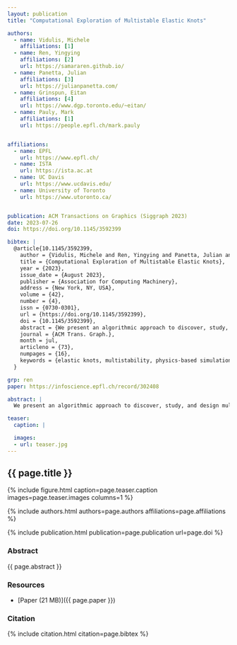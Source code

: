```yaml
---
layout: publication
title: "Computational Exploration of Multistable Elastic Knots"

authors:
  - name: Vidulis, Michele
    affiliations: [1]
  - name: Ren, Yingying
    affiliations: [2]
    url: https://samararen.github.io/
  - name: Panetta, Julian
    affiliations: [3]
    url: https://julianpanetta.com/
  - name: Grinspun, Eitan
    affiliations: [4]
    url: https://www.dgp.toronto.edu/~eitan/
  - name: Pauly, Mark
    affiliations: [1]
    url: https://people.epfl.ch/mark.pauly


affiliations:
  - name: EPFL
    url: https://www.epfl.ch/
  - name: ISTA
    url: https://ista.ac.at
  - name: UC Davis
    url: https://www.ucdavis.edu/
  - name: University of Toronto
    url: https://www.utoronto.ca/


publication: ACM Transactions on Graphics (Siggraph 2023)
date: 2023-07-26
doi: https://doi.org/10.1145/3592399

bibtex: |
  @article{10.1145/3592399,
    author = {Vidulis, Michele and Ren, Yingying and Panetta, Julian and Grinspun, Eitan and Pauly, Mark},
    title = {Computational Exploration of Multistable Elastic Knots},
    year = {2023},
    issue_date = {August 2023},
    publisher = {Association for Computing Machinery},
    address = {New York, NY, USA},
    volume = {42},
    number = {4},
    issn = {0730-0301},
    url = {https://doi.org/10.1145/3592399},
    doi = {10.1145/3592399},
    abstract = {We present an algorithmic approach to discover, study, and design multistable elastic knots. Elastic knots are physical realizations of closed curves embedded in 3-space. When endowed with the material thickness and bending resistance of a physical wire, these knots settle into equilibrium states that balance the forces induced by elastic deformation and self-contacts of the wire. In general, elastic knots can have many distinct equilibrium states, i.e. they are multistable mechanical systems. We propose a computational pipeline that combines randomized spatial sampling and physics simulation to efficiently find stable equilibrium states of elastic knots. Leveraging results from knot theory, we run our pipeline on thousands of different topological knot types to create an extensive data set of multistable knots. By applying a series of filters to this data, we discover new transformable knots with interesting geometric and physical properties. A further analysis across knot types reveals geometric and topological patterns, yielding constructive principles that generalize beyond the currently tabulated knot types. We show how multistable elastic knots can be used to design novel deployable structures and engaging recreational puzzles. Several physical prototypes at different scales highlight these applications and validate our simulation.},
    journal = {ACM Trans. Graph.},
    month = jul,
    articleno = {73},
    numpages = {16},
    keywords = {elastic knots, multistability, physics-based simulation, numerical optimization, fabrication}
  }

grp: ren
paper: https://infoscience.epfl.ch/record/302408

abstract: |
  We present an algorithmic approach to discover, study, and design multistable elastic knots. Elastic knots are physical realizations of closed curves embedded in 3-space. When endowed with the material thickness and bending resistance of a physical wire, these knots settle into equilibrium states that balance the forces induced by elastic deformation and self-contacts of the wire. In general, elastic knots can have many distinct equilibrium states, i.e. they are multistable mechanical systems. We propose a computational pipeline that combines randomized spatial sampling and physics simulation to efficiently find stable equilibrium states of elastic knots. Leveraging results from knot theory, we run our pipeline on thousands of different topological knot types to create an extensive data set of multistable knots. By applying a series of filters to this data, we discover new transformable knots with interesting geometric and physical properties. A further analysis across knot types reveals geometric and topological patterns, yielding constructive principles that generalize beyond the currently tabulated knot types. We show how multistable elastic knots can be used to design novel deployable structures and engaging recreational puzzles. Several physical prototypes at different scales highlight these applications and validate our simulation.

teaser:
  caption: |

  images:
  - url: teaser.jpg
---
```


## {{ page.title }}

{% include figure.html caption=page.teaser.caption images=page.teaser.images columns=1 %}

{% include authors.html authors=page.authors affiliations=page.affiliations %}

{% include publication.html publication=page.publication url=page.doi %}

### Abstract

{{ page.abstract }}

### Resources

* [Paper (21 MB)]({{ page.paper }})

### Citation

{% include citation.html citation=page.bibtex %}